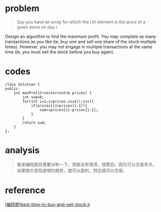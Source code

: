 # problem
> Say you have an array for which the i th element is the price of a given stock on day i.

Design an algorithm to find the maximum profit. You may complete as many transactions as you like (ie, buy one and sell one share of the stock multiple times). However, you may not engage in multiple transactions at the same time (ie, you must sell the stock before you buy again).

# codes
```
class Solution {
public:
    int maxProfit(vector<int>& prices) {
        int sum=0;
        for(int i=1;i<prices.size();i++){
            if(prices[i]>prices[i-1]){
                sum+=prices[i]-prices[i-1];
            }
        }
        return sum;
    }
};

```

# analysis
>看来编程题目需要分析一下，思路没有理清，很费劲，因为可以交易多次，如果股价呈现递增的趋势，就可以盈利，然后就可以交易。

# reference
[[编程题]best-time-to-buy-and-sell-stock-ii][1]

[1]: https://www.nowcoder.com/questionTerminal/572903b1edbd4a33b2716f7649b4ffd4
